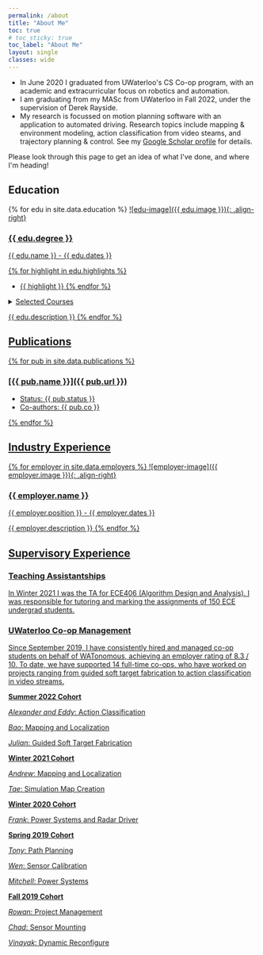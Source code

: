 ```yaml
---
permalink: /about
title: "About Me"
toc: true
# toc_sticky: true
toc_label: "About Me"
layout: single
classes: wide
---
```


- In June 2020 I graduated from UWaterloo's CS Co-op program, with an academic and extracurricular focus on robotics and automation. 
- I am graduating from my MASc from UWaterloo in Fall 2022, under the supervision of Derek Rayside.
- My research is focussed on motion planning software with an application to automated driving. Research topics include mapping & environment modeling, action classification from video steams, and trajectory planning & control. See my [Google Scholar profile](https://scholar.google.com/citations?user=hKf7WaAAAAAJ) for details.

Please look through this page to get an idea of what I've done, and where I'm heading!

## Education

{% for edu in site.data.education %}
<a href="{{ edu.url }}" rel="edu website">![edu-image]({{ edu.image }}){: .align-right}
### {{ edu.degree }}

{{ edu.name }} - {{ edu.dates }}

{% for highlight in edu.highlights %}
- {{ highlight }}
{% endfor %}

<details><summary>Selected Courses</summary>
<br>
{% for course in edu.courses %}
- {{ course }} <br>
{% endfor %}
</details>

{{ edu.description }}
{% endfor %}

## Publications

{% for pub in site.data.publications %}
<!-- <a href="{{ pub.url }}" rel="pub access" style="width:50px;height:60px;">![pub-image]({{ pub.image }}){: .align-right} -->
<!-- <figure style="width: 200px" class="align-right">
  <!-- <img src="{{ pub.image }}" alt=""> -->
  <!-- <a href="{{ pub.image }}"><img src="{{ pub.image }}"></a> -->
<!-- </figure>  --> 
### [{{ pub.name }}]({{ pub.url }})

- Status: {{ pub.status }}
- Co-authors: {{ pub.co }}

{% endfor %}

## Industry Experience

{% for employer in site.data.employers %}
<a href="{{ employer.url }}" rel="employer website">![employer-image]({{ employer.image }}){: .align-right}
### {{ employer.name }}

{{ employer.position }} - {{ employer.dates }}

{{ employer.description }}
{% endfor %}


## Supervisory Experience

### Teaching Assistantships

In Winter 2021 I was the TA for ECE406 (Algorithm Design and Analysis). I was responsible for tutoring and marking the assignments of 150 ECE undergrad students.

### UWaterloo Co-op Management

Since September 2019, I have consistently hired and managed co-op students on behalf of WATonomous, achieving an employer rating of 8.3 / 10. To date, we have supported 14 full-time co-ops, who have worked on projects ranging from guided soft target fabrication to action classification in video streams. 

**Summer 2022 Cohort**

*Alexander and Eddy*: Action Classification

*Bao*: Mapping and Localization

*Julian*: Guided Soft Target Fabrication

**Winter 2021 Cohort**

*Andrew*: Mapping and Localization

*Tae*: Simulation Map Creation

**Winter 2020 Cohort**

*Frank*: Power Systems and Radar Driver

**Spring 2019 Cohort**

*Tony*: Path Planning

*Wen*: Sensor Calibration

*Mitchell*: Power Systems

**Fall 2019 Cohort**

*Rowan*: Project Management

*Chad*: Sensor Mounting

*Vinayak*: Dynamic Reconfigure